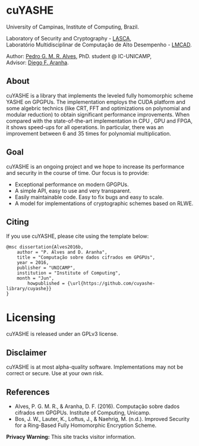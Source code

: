 # cuYASHE

University of Campinas, Institute of Computing, Brazil.

Laboratory of Security and Cryptography - [LASCA](http://www.lasca.ic.unicamp.br),<br>
Laboratório Multidisciplinar de Computação de Alto Desempenho - [LMCAD](http://www.lmcad.ic.unicamp.br). <br>

Author: [Pedro G. M. R. Alves](http://www.iampedro.com), PhD. student @ IC-UNICAMP,<br/>
Advisor: [Diego F. Aranha](http://www.ic.unicamp.br/~dfaranha). <br/>

## About

cuYASHE is a library that implements the leveled fully homomorphic scheme YASHE on GPGPUs. The implementation employs the CUDA platform and some algebric technics (like CRT, FFT and optimizations on polynomial and modular reduction)  to obtain significant performance improvements. When compared with the state-of-the-art implementation in CPU , GPU and FPGA, it shows speed-ups for all operations. In particular, there was an improvement between 6 and 35 times for polynomial multiplication.

## Goal

cuYASHE is an ongoing project and we hope to increase its performance and security in the course of time. Our focus is to provide:

 * Exceptional performance on modern GPGPUs.
 * A simple API, easy to use and very transparent.
 * Easily maintainable code. Easy to fix bugs and easy to scale.
 * A model for implementations of cryptographic schemes based on RLWE.
 
## Citing
If you use cuYASHE, please cite using the template below:

	@msc dissertation{Alves2016b,
 		author = "P. Alves and D. Aranha",
  		title = "Computação sobre dados cifrados em GPGPUs",
  		year = 2016,
  		publisher = "UNICAMP",
  		institution = "Institute of Computing",
  		month = "Jun",
	        howpublished = {\url{https://github.com/cuyashe-library/cuyashe}}
	}


# Licensing

cuYASHE is released under an GPLv3 license.

## Disclaimer

cuYASHE is at most alpha-quality software. Implementations may not be correct or secure. Use at your own risk.

## References

- Alves, P. G. M. R., & Aranha, D. F. (2016). Computação sobre dados cifrados em GPGPUs. Institute of Computing, Unicamp.
- Bos, J. W., Lauter, K., Loftus, J., & Naehrig, M. (n.d.). Improved Security for a Ring-Based Fully Homomorphic Encryption Scheme.


**Privacy Warning:** This site tracks visitor information.

